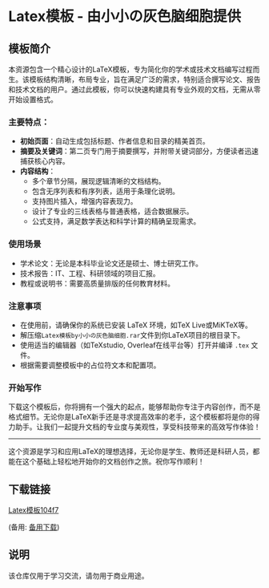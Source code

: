 # Latex模板 - 由小小の灰色脑细胞提供

## 模板简介

本资源包含一个精心设计的LaTeX模板，专为简化你的学术或技术文档编写过程而生。该模板结构清晰，布局专业，旨在满足广泛的需求，特别适合撰写论文、报告和技术文档的用户。通过此模板，你可以快速构建具有专业外观的文档，无需从零开始设置格式。

### 主要特点：

- **初始页面**：自动生成包括标题、作者信息和目录的精美首页。
- **摘要及关键词**：第二页专门用于摘要撰写，并附带关键词部分，方便读者迅速捕获核心内容。
- **内容结构**：
    - 多个章节分隔，展现逻辑清晰的文档结构。
    - 包含无序列表和有序列表，适用于条理化说明。
    - 支持图片插入，增强内容表现力。
    - 设计了专业的三线表格与普通表格，适合数据展示。
    - 公式支持，满足数学表达和科学计算的精确呈现需求。

### 使用场景

- 学术论文：无论是本科毕业论文还是硕士、博士研究工作。
- 技术报告：IT、工程、科研领域的项目汇报。
- 教程或说明书：需要高质量排版的任何教育材料。

### 注意事项

- 在使用前，请确保你的系统已安装 LaTeX 环境，如TeX Live或MiKTeX等。
- 解压缩`Latex模板by小小の灰色脑细胞.rar`文件到你LaTeX项目的根目录下。
- 使用适当的编辑器（如TeXstudio, Overleaf在线平台等）打开并编译 `.tex` 文件。
- 根据需要调整模板中的占位符文本和配置项。

### 开始写作

下载这个模板后，你将拥有一个强大的起点，能够帮助你专注于内容创作，而不是格式细节。无论你是LaTeX新手还是寻求提高效率的老手，这个模板都将是你的得力助手。让我们一起提升文档的专业度与美观性，享受科技带来的高效写作体验！

---

这个资源是学习和应用LaTeX的理想选择，无论你是学生、教师还是科研人员，都能在这个基础上轻松地开始你的文档创作之旅。祝你写作顺利！

## 下载链接
[Latex模板104f7](https://pan.quark.cn/s/2541b4c5c3fc) 

(备用: [备用下载](https://pan.baidu.com/s/1P8ZPS5WsjzCB-AJIWexZRA?pwd=1234))

## 说明

该仓库仅用于学习交流，请勿用于商业用途。
